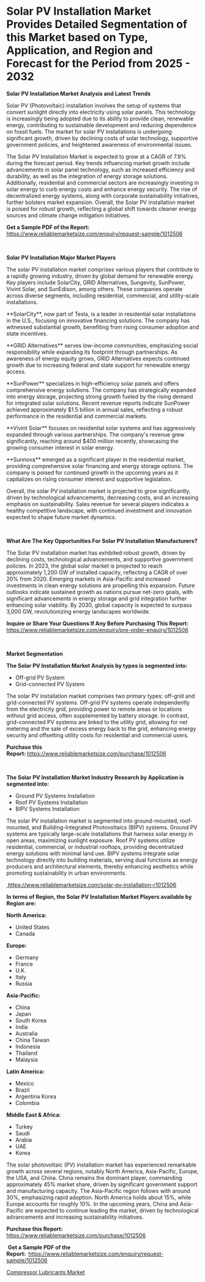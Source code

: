 <p><h1>Solar PV Installation Market Provides Detailed Segmentation of this Market based on Type, Application, and Region and Forecast for the Period from 2025 - 2032</h1></p><p><strong>Solar PV Installation Market Analysis and Latest Trends</strong></p>
<p><p>Solar PV (Photovoltaic) installation involves the setup of systems that convert sunlight directly into electricity using solar panels. This technology is increasingly being adopted due to its ability to provide clean, renewable energy, contributing to sustainable development and reducing dependence on fossil fuels. The market for solar PV installations is undergoing significant growth, driven by declining costs of solar technology, supportive government policies, and heightened awareness of environmental issues. </p><p>The Solar PV Installation Market is expected to grow at a CAGR of 7.9% during the forecast period. Key trends influencing market growth include advancements in solar panel technology, such as increased efficiency and durability, as well as the integration of energy storage solutions. Additionally, residential and commercial sectors are increasingly investing in solar energy to curb energy costs and enhance energy security. The rise of decentralized energy systems, along with corporate sustainability initiatives, further bolsters market expansion. Overall, the Solar PV installation market is poised for robust growth, reflecting a global shift towards cleaner energy sources and climate change mitigation initiatives.</p></p>
<p><strong>Get a Sample PDF of the Report:&nbsp;</strong> <a href="https://www.reliablemarketsize.com/enquiry/request-sample/1012506?utm_campaign=2528&utm_medium=2&utm_source=Github&utm_content=ia&utm_term=06032025&utm_id=solar-pv-installation">https://www.reliablemarketsize.com/enquiry/request-sample/1012506</a></p>
<p>&nbsp;</p>
<p><strong>Solar PV Installation Major Market Players</strong></p>
<p><p>The solar PV installation market comprises various players that contribute to a rapidly growing industry, driven by global demand for renewable energy. Key players include SolarCity, GRID Alternatives, Sungevity, SunPower, Vivint Solar, and SunEdison, among others. These companies operate across diverse segments, including residential, commercial, and utility-scale installations.</p><p>**SolarCity**, now part of Tesla, is a leader in residential solar installations in the U.S., focusing on innovative financing solutions. The company has witnessed substantial growth, benefiting from rising consumer adoption and state incentives.</p><p>**GRID Alternatives** serves low-income communities, emphasizing social responsibility while expanding its footprint through partnerships. As awareness of energy equity grows, GRID Alternatives expects continued growth due to increasing federal and state support for renewable energy access.</p><p>**SunPower** specializes in high-efficiency solar panels and offers comprehensive energy solutions. The company has strategically expanded into energy storage, projecting strong growth fueled by the rising demand for integrated solar solutions. Recent revenue reports indicate SunPower achieved approximately $1.5 billion in annual sales, reflecting a robust performance in the residential and commercial markets.</p><p>**Vivint Solar** focuses on residential solar systems and has aggressively expanded through various partnerships. The company's revenue grew significantly, reaching around $400 million recently, showcasing the growing consumer interest in solar energy.</p><p>**Sunnova** emerged as a significant player in the residential market, providing comprehensive solar financing and energy storage options. The company is poised for continued growth in the upcoming years as it capitalizes on rising consumer interest and supportive legislation.</p><p>Overall, the solar PV installation market is projected to grow significantly, driven by technological advancements, decreasing costs, and an increasing emphasis on sustainability. Sales revenue for several players indicates a healthy competitive landscape, with continued investment and innovation expected to shape future market dynamics.</p></p>
<p>&nbsp;</p>
<p><strong>What Are The Key Opportunities For Solar PV Installation Manufacturers?</strong></p>
<p><p>The Solar PV installation market has exhibited robust growth, driven by declining costs, technological advancements, and supportive government policies. In 2023, the global solar market is projected to reach approximately 1,200 GW of installed capacity, reflecting a CAGR of over 20% from 2020. Emerging markets in Asia-Pacific and increased investments in clean energy solutions are propelling this expansion. Future outlooks indicate sustained growth as nations pursue net-zero goals, with significant advancements in energy storage and grid integration further enhancing solar viability. By 2030, global capacity is expected to surpass 3,000 GW, revolutionizing energy landscapes worldwide.</p></p>
<p><strong>Inquire or Share Your Questions If Any Before Purchasing This Report:</strong> <a href="https://www.reliablemarketsize.com/enquiry/pre-order-enquiry/1012506?utm_campaign=2528&utm_medium=2&utm_source=Github&utm_content=ia&utm_term=06032025&utm_id=solar-pv-installation">https://www.reliablemarketsize.com/enquiry/pre-order-enquiry/1012506</a></p>
<p>&nbsp;</p>
<p><strong>Market Segmentation</strong></p>
<p><strong>The Solar PV Installation Market Analysis by types is segmented into:</strong></p>
<p><ul><li>Off-grid PV System</li><li>Grid-connected PV System</li></ul></p>
<p><p>The solar PV installation market comprises two primary types: off-grid and grid-connected PV systems. Off-grid PV systems operate independently from the electricity grid, providing power to remote areas or locations without grid access, often supplemented by battery storage. In contrast, grid-connected PV systems are linked to the utility grid, allowing for net metering and the sale of excess energy back to the grid, enhancing energy security and offsetting utility costs for residential and commercial users.</p></p>
<p><strong>Purchase this Report:&nbsp;</strong><a href="https://www.reliablemarketsize.com/purchase/1012506?utm_campaign=2528&utm_medium=2&utm_source=Github&utm_content=ia&utm_term=06032025&utm_id=solar-pv-installation">https://www.reliablemarketsize.com/purchase/1012506</a></p>
<p>&nbsp;</p>
<p><strong>The Solar PV Installation Market Industry Research by Application is segmented into:</strong></p>
<p><ul><li>Ground PV Systems Installation</li><li>Roof PV Systems Installation</li><li>BIPV Systems Installation</li></ul></p>
<p><p>The solar PV installation market is segmented into ground-mounted, roof-mounted, and Building-Integrated Photovoltaics (BIPV) systems. Ground PV systems are typically large-scale installations that harness solar energy in open areas, maximizing sunlight exposure. Roof PV systems utilize residential, commercial, or industrial rooftops, providing decentralized energy solutions with minimal land use. BIPV systems integrate solar technology directly into building materials, serving dual functions as energy producers and architectural elements, thereby enhancing aesthetics while promoting sustainability in urban environments.</p></p>
<p><a href="https://www.reliablemarketsize.com/solar-pv-installation-r1012506?utm_campaign=2528&utm_medium=2&utm_source=Github&utm_content=ia&utm_term=06032025&utm_id=solar-pv-installation">&nbsp;https://www.reliablemarketsize.com/solar-pv-installation-r1012506</a></p>
<p><strong>In terms of Region, the Solar PV Installation Market Players available by Region are:</strong></p>
<p>
    <p> <strong> North America: </strong>
        <ul>
            <li>United States</li>
            <li>Canada</li>
        </ul>
        </p> 
    <p> <strong> Europe: </strong>
        <ul>
            <li>Germany</li>
            <li>France</li>
            <li>U.K.</li>
            <li>Italy</li>
            <li>Russia</li>
        </ul>
        </p> 
    <p> <strong> Asia-Pacific: </strong>
        <ul>
            <li>China</li>
            <li>Japan</li>
            <li>South Korea</li>
            <li>India</li>
            <li>Australia</li>
            <li>China Taiwan</li>
            <li>Indonesia</li>
            <li>Thailand</li>
            <li>Malaysia</li>
        </ul>
        </p> 
    <p> <strong> Latin America: </strong>
        <ul>
            <li>Mexico</li>
            <li>Brazil</li>
            <li>Argentina Korea</li>
            <li>Colombia</li>
        </ul>
        </p> 
    <p> <strong> Middle East & Africa: </strong>
        <ul>
            <li>Turkey</li>
            <li>Saudi</li>
            <li>Arabia</li>
            <li>UAE</li>
            <li>Korea</li>
        </ul>
    </p>
    </p>
<p><p>The solar photovoltaic (PV) installation market has experienced remarkable growth across several regions, notably North America, Asia-Pacific, Europe, the USA, and China. China remains the dominant player, commanding approximately 45% market share, driven by significant government support and manufacturing capacity. The Asia-Pacific region follows with around 30%, emphasizing rapid adoption. North America holds about 15%, while Europe accounts for roughly 10%. In the upcoming years, China and Asia-Pacific are expected to continue leading the market, driven by technological advancements and increasing sustainability initiatives.</p></p>
<p><strong>Purchase this Report: </strong><a href="https://www.reliablemarketsize.com/purchase/1012506?utm_campaign=2528&utm_medium=2&utm_source=Github&utm_content=ia&utm_term=06032025&utm_id=solar-pv-installation">https://www.reliablemarketsize.com/purchase/1012506</a></p>
<p>&nbsp;<strong>Get a Sample PDF of the Report:&nbsp;&nbsp;</strong><a href="https://www.reliablemarketsize.com/enquiry/request-sample/1012506?utm_campaign=2528&utm_medium=2&utm_source=Github&utm_content=ia&utm_term=06032025&utm_id=solar-pv-installation">https://www.reliablemarketsize.com/enquiry/request-sample/1012506</a></p>
<p><strong></strong></p>
<p><p><a href="https://github.com/DianaWilson796/Market-Research-Report-List-1/blob/main/compressor-lubricants-market.md?utm_campaign=2528&utm_medium=2&utm_source=Github&utm_content=ia&utm_term=06032025&utm_id=solar-pv-installation">Compressor Lubricants Market</a></p></p>